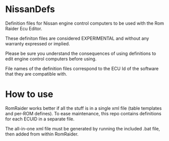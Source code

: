 # NissanDefs
Definition files for Nissan engine control computers to be used with the Rom Raider Ecu Editor.

These definiton files are considered EXPERIMENTAL and without any warranty expressed or implied.

Please be sure you understand the consequences of using definitions to edit engine control computers before using.

File names of the definition files correspond to the ECU Id of the software that they are compatible with.


# How to use

RomRaider works better if all the stuff is in a single xml file (table templates and per-ROM defines).
To ease maintenance, this repo contains definitions for each ECUID in a separate file.

The all-in-one xml file must be generated by running the included .bat file, then added from within RomRaider.
